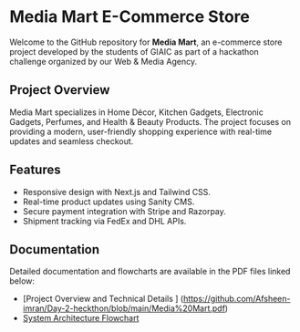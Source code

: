 # Media Mart E-Commerce Store

Welcome to the GitHub repository for **Media Mart**, an e-commerce store project developed by the students of GIAIC as part of a hackathon challenge organized by our Web & Media Agency.

## Project Overview
Media Mart specializes in Home Décor, Kitchen Gadgets, Electronic Gadgets, Perfumes, and Health & Beauty Products. The project focuses on providing a modern, user-friendly shopping experience with real-time updates and seamless checkout.

## Features
- Responsive design with Next.js and Tailwind CSS.
- Real-time product updates using Sanity CMS.
- Secure payment integration with Stripe and Razorpay.
- Shipment tracking via FedEx and DHL APIs.

## Documentation
Detailed documentation and flowcharts are available in the PDF files linked below:
- [Project Overview and Technical Details ] (https://github.com/Afsheen-imran/Day-2-heckthon/blob/main/Media%20Mart.pdf)
- [System Architecture Flowchart](https://github.com/Afsheen-imran/Day-2-heckthon/blob/main/flowchart.jpg)


